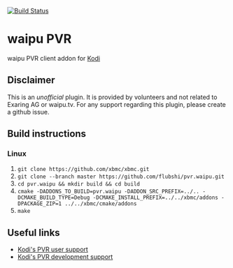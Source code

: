 [![Build Status](https://travis-ci.org/flubshi/pvr.waipu.svg?branch=Matrix)](https://travis-ci.org/flubshi/pvr.waipu)

# waipu PVR
waipu PVR client addon for [Kodi](http://kodi.tv)


## Disclaimer

This is an *unofficial* plugin. It is provided by volunteers and not related to Exaring AG or waipu.tv.
For any support regarding this plugin, please create a github issue.


## Build instructions

### Linux

1. `git clone https://github.com/xbmc/xbmc.git`
2. `git clone --branch master https://github.com/flubshi/pvr.waipu.git`
3. `cd pvr.waipu && mkdir build && cd build`
4. `cmake -DADDONS_TO_BUILD=pvr.waipu -DADDON_SRC_PREFIX=../.. -DCMAKE_BUILD_TYPE=Debug -DCMAKE_INSTALL_PREFIX=../../xbmc/addons -DPACKAGE_ZIP=1 ../../xbmc/cmake/addons`
5. `make`


## Useful links

* [Kodi's PVR user support](http://forum.kodi.tv/forumdisplay.php?fid=167)
* [Kodi's PVR development support](http://forum.kodi.tv/forumdisplay.php?fid=136)
